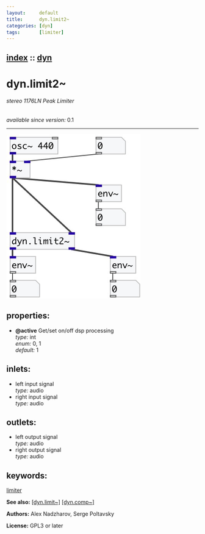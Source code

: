 ```yaml
---
layout:     default
title:      dyn.limit2~
categories: [dyn]
tags:       [limiter]
---
```

[index](index.html) :: [dyn](category_dyn.html)
---

# dyn.limit2~

###### stereo 1176LN Peak Limiter

*available since version:* 0.1

---




[![example](../examples/img/dyn.limit2~.jpg)](../examples/pd/dyn.limit2~.pd)







## properties:

* **@active** 
Get/set on/off dsp processing<br>
_type:_ int<br>
_enum:_ 0, 1<br>
_default:_ 1<br>



## inlets:

* left input signal<br>
_type:_ audio
* right input signal<br>
_type:_ audio



## outlets:

* left output signal<br>
_type:_ audio
* right output signal<br>
_type:_ audio



## keywords:

[limiter](keywords/limiter.html)



**See also:**
[\[dyn.limit~\]](dyn.limit~.html)
[\[dyn.comp~\]](dyn.comp~.html)




**Authors:** Alex Nadzharov, Serge Poltavsky




**License:** GPL3 or later






